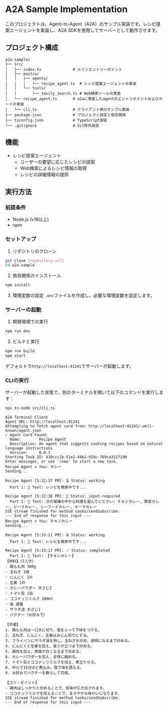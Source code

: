 # A2A Sample Implementation

このプロジェクトは、Agent-to-Agent（A2A）のサンプル実装です。レシピ提案エージェントを実装し、A2A SDKを使用してサーバーとして動作させます。

## プロジェクト構成

```
a2a-sample/
├── src/
│   ├── index.ts              # メインエントリーポイント
│   ├── mastra/
│   │   ├── agents/
│   │   │   └── recipe_agent.ts  # レシピ提案エージェントの実装
│   │   └── tools/
│   │       └── tavily_search.ts # Web検索ツールの実装
│   └── recipe_agent.ts       # a2aに準拠したagentのエントリポイントおよびカードの実装
|   └── cli.ts                # クライアント側のサンプル実装
├── package.json              # プロジェクト設定と依存関係
├── tsconfig.json             # TypeScript設定
└── .gitignore                # Git除外設定
```

## 機能

- レシピ提案エージェント
  - ユーザーの要望に応じたレシピの提案
  - Web検索によるレシピ情報の取得
  - レシピの詳細情報の提供

## 実行方法

### 前提条件

- Node.js (v18以上)
- npm

### セットアップ

1. リポジトリのクローン

```bash
git clone [repository-url]
cd a2a-sample
```

2. 依存関係のインストール

```bash
npm install
```

3. 環境変数の設定
   `.env`ファイルを作成し、必要な環境変数を設定します。

### サーバーの起動

1. 開発環境での実行

```bash
npm run dev
```

2. ビルドと実行

```bash
npm run build
npm start
```

デフォルトで`http://localhost:41241`でサーバーが起動します。

### CLIの実行

サーバーが起動した状態で、別のターミナルを開いて以下のコマンドを実行します：

```bash
npx ts-node src/cli.ts
```

```
A2A Terminal Client
Agent URL: http://localhost:41241
Attempting to fetch agent card from: http://localhost:41241/.well-known/agent.json
✓ Agent Card Found:
  Name:        Recipe Agent
  Description: An agent that suggests cooking recipes based on natural language instructions
  Version:     0.0.1
Starting Task ID: 438ccc1b-51e2-44b1-929c-769ca331f190
Enter messages, or use '/new' to start a new task.
Recipe Agent > You: カレー
Sending...

Recipe Agent [5:32:37 PM]: ⏳ Status: working
  Part 1: 📝 Text: レシピを検索中です...

Recipe Agent [5:32:38 PM]: 🤔 Status: input-required
  Part 1: 📝 Text: 次の候補の中から料理を選んでください: チキンカレー, 野菜カレー, ビーフカレー, シーフードカレー, キーマカレー
SSE stream finished for method tasks/sendSubscribe.
--- End of response for this input ---
Recipe Agent > You: チキンカレー
Sending...

Recipe Agent [5:33:11 PM]: ⏳ Status: working
  Part 1: 📝 Text: レシピを検索中です...

Recipe Agent [5:33:17 PM]: ✅ Status: completed
  Part 1: 📝 Text: 【チキンカレー】
【材料】（2人分）
- 鶏もも肉 300g
- 玉ねぎ 1個
- にんにく 1片
- 生姜 1片
- カレーパウダー 大さじ2
- トマト缶 1缶
- ココナッツミルク 200ml
- 塩 適量
- サラダ油 大さじ1
- パクチー（お好みで）

【手順】
1. 鶏もも肉は一口大に切り、塩をふって下味をつける。
2. 玉ねぎ、にんにく、生姜はみじん切りにする。
3. フライパンにサラダ油を熱し、玉ねぎを炒め、透明になるまで炒める。
4. にんにくと生姜を加え、香りが立つまで炒める。
5. 鶏肉を加え、表面が白くなるまで炒める。
6. カレーパウダーを加え、全体に絡める。
7. トマト缶とココナッツミルクを加え、煮立たせる。
8. 中火で15分ほど煮込み、塩で味を調える。
9. お好みでパクチーを散らして完成。

【コツ・ポイント】
- 鶏肉はしっかりと炒めることで、旨味が引き出されます。
- ココナッツミルクを加えることで、まろやかな味わいになります。
SSE stream finished for method tasks/sendSubscribe.
--- End of response for this input ---
```
